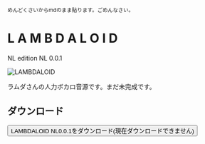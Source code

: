 <small>めんどくさいからmdのまま貼ります。ごめんなさい。</small>

# L A M B D A L O I D
NL edition
NL 0.0.1

![LAMBDALOID](https://raw.githubusercontent.com/naochan83275/n/main/lambdaloid/lambda.icon.png)

ラムダさんの人力ボカロ音源です。まだ未完成です。

## ダウンロード

<a href=""><button>LAMBDALOID NL0.0.1をダウンロード(現在ダウンロードできません)</button></a>
